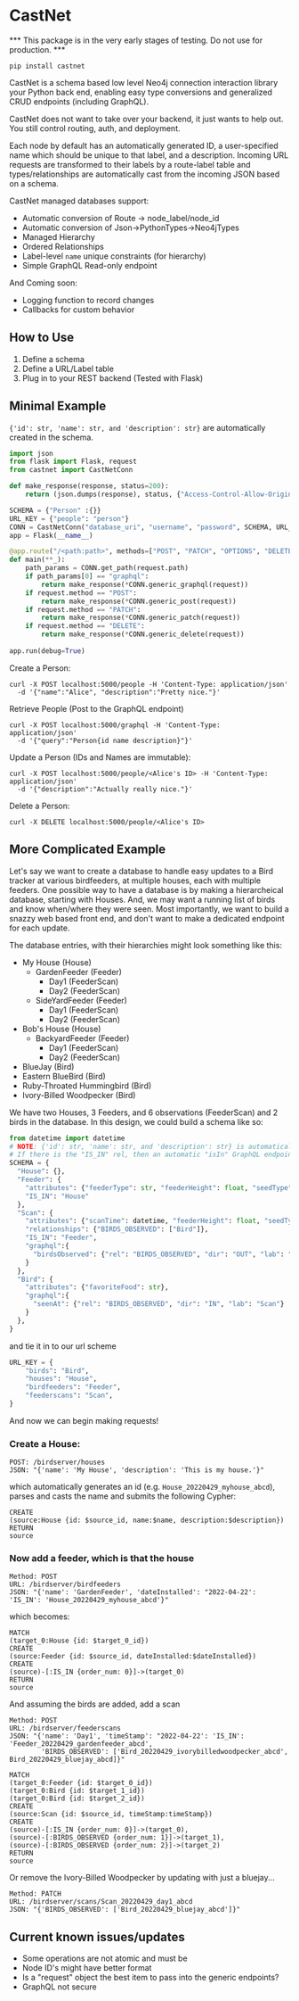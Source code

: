# CastNet
*** This package is in the very early stages of testing. Do not use for production. ***

`pip install castnet`

CastNet is a schema based low level Neo4j connection interaction library your Python back end, enabling easy type conversions and generalized CRUD endpoints (including GraphQL).

CastNet does not want to take over your backend, it just wants to help out. You still control routing, auth, and deployment.

Each node by default has an automatically generated ID, a user-specified name which should be unique to that label, and a description. Incoming URL requests are transformed to their labels by a route-label table and types/relationships are automatically cast from the incoming JSON based on a schema. 

CastNet managed databases support:
* Automatic conversion of Route -> node_label/node_id
* Automatic conversion of Json->PythonTypes->Neo4jTypes 
* Managed Hierarchy
* Ordered Relationships
* Label-level `name` unique constraints (for hierarchy)
* Simple GraphQL Read-only endpoint

And Coming soon:
* Logging function to record changes
* Callbacks for custom behavior

## How to Use
1. Define a schema
2. Define a URL/Label table
3. Plug in to your REST backend (Tested with Flask)

## Minimal Example
`{'id': str, 'name': str, and 'description': str}` are automatically created in the schema.
```Python
import json
from flask import Flask, request
from castnet import CastNetConn

def make_response(response, status=200):
    return (json.dumps(response), status, {"Access-Control-Allow-Origin": "*"})

SCHEMA = {"Person" :{}}
URL_KEY = {"people": "person"}
CONN = CastNetConn("database_uri", "username", "password", SCHEMA, URL_KEY)
app = Flask(__name__)

@app.route("/<path:path>", methods=["POST", "PATCH", "OPTIONS", "DELETE"])
def main(**_):
    path_params = CONN.get_path(request.path)
    if path_params[0] == "graphql":
        return make_response(*CONN.generic_graphql(request))
    if request.method == "POST":
        return make_response(*CONN.generic_post(request))
    if request.method == "PATCH":
        return make_response(*CONN.generic_patch(request))
    if request.method == "DELETE":
        return make_response(*CONN.generic_delete(request))
    
app.run(debug=True)
```
Create a Person:
```
curl -X POST localhost:5000/people -H 'Content-Type: application/json' 
  -d '{"name":"Alice", "description":"Pretty nice."}'
```
Retrieve People (Post to the GraphQL endpoint)
```
curl -X POST localhost:5000/graphql -H 'Content-Type: application/json' 
  -d '{"query":"Person{id name description}"}'
```
Update a Person (IDs and Names are immutable):
```
curl -X POST localhost:5000/people/<Alice's ID> -H 'Content-Type: application/json' 
  -d '{"description":"Actually really nice."}'
```
Delete a Person:
```
curl -X DELETE localhost:5000/people/<Alice's ID>
```


## More Complicated Example
Let's say we want to create a database to handle easy updates to a Bird tracker at various birdfeeders, at multiple houses, each with multiple feeders. One possible way to have a database is by making a hierarcheical database, starting with Houses. And, we may want a running list of birds and know when/where they were seen. Most importantly, we want to build a snazzy web based front end, and don't want to make a dedicated endpoint for each update.

The database entries, with their hierarchies might look something like this:

* My House (House)
  * GardenFeeder (Feeder)
    * Day1 (FeederScan)
    * Day2 (FeederScan)
  * SideYardFeeder (Feeder)
    * Day1 (FeederScan)
    * Day2 (FeederScan)
* Bob's House (House)
  * BackyardFeeder (Feeder)
    * Day1 (FeederScan)
    * Day2 (FeederScan)
* BlueJay (Bird)
* Eastern BlueBird (Bird)
* Ruby-Throated Hummingbird (Bird)
* Ivory-Billed Woodpecker (Bird)

We have two Houses, 3 Feeders, and 6 observations (FeederScan) and 2 birds in the database. In this design, we could build a schema like so:

```python
from datetime import datetime
# NOTE: {'id': str, 'name': str, and 'description': str} is automatically added to attributes
# If there is the "IS_IN" rel, then an automatic "isIn" GraphQL endpoint is created.
SCHEMA = {
  "House": {},
  "Feeder": {
    "attributes": {"feederType": str, "feederHeight": float, "seedType": str, "dateInstalled": datetime},
    "IS_IN": "House"
  },
  "Scan": {
    "attributes": {"scanTime": datetime, "feederHeight": float, "seedType": str, "dateInstalled": datetime},
    "relationships": {"BIRDS_OBSERVED": ["Bird"]},
    "IS_IN": "Feeder",
    "graphql":{
      "birdsObserved": {"rel": "BIRDS_OBSERVED", "dir": "OUT", "lab": "Bird"}
    }
  },
  "Bird": {
    "attributes": {"favoriteFood": str},
    "graphql":{
      "seenAt": {"rel": "BIRDS_OBSERVED", "dir": "IN", "lab": "Scan"}
    }
  },
}
```
and tie it in to our url scheme
```python
URL_KEY = {
    "birds": "Bird",
    "houses": "House",
    "birdfeeders": "Feeder",
    "feederscans": "Scan",
}
```

And now we can begin making requests!

### Create a House:
```
POST: /birdserver/houses
JSON: "{'name': 'My House', 'description': 'This is my house.'}"
``` 
which automatically generates an id (e.g. `House_20220429_myhouse_abcd`), parses and casts the name and submits the following Cypher:
```
CREATE
(source:House {id: $source_id, name:$name, description:$description})
RETURN
source
```
### Now add a feeder, which is that the house
```
Method: POST
URL: /birdserver/birdfeeders
JSON: "{'name': 'GardenFeeder', 'dateInstalled': "2022-04-22': 'IS_IN': 'House_20220429_myhouse_abcd'}"
```
which becomes:
```Cypher
MATCH
(target_0:House {id: $target_0_id})
CREATE
(source:Feeder {id: $source_id, dateInstalled:$dateInstalled})
CREATE
(source)-[:IS_IN {order_num: 0}]->(target_0)
RETURN
source
```
And assuming the birds are added, add a scan
```
Method: POST
URL: /birdserver/feederscans
JSON: "{'name': 'Day1', 'timeStamp': "2022-04-22': 'IS_IN': 'Feeder_20220429_gardenfeeder_abcd',
        'BIRDS_OBSERVED': ['Bird_20220429_ivorybilledwoodpecker_abcd', Bird_20220429_bluejay_abcd]}"
```
```Cypher
MATCH
(target_0:Feeder {id: $target_0_id})
(target_0:Bird {id: $target_1_id})
(target_0:Bird {id: $target_2_id})
CREATE
(source:Scan {id: $source_id, timeStamp:timeStamp})
CREATE
(source)-[:IS_IN {order_num: 0}]->(target_0),
(source)-[:BIRDS_OBSERVED {order_num: 1}]->(target_1),
(source)-[:BIRDS_OBSERVED {order_num: 2}]->(target_2)
RETURN
source
```
Or remove the Ivory-Billed Woodpecker by updating with just a bluejay...
```
Method: PATCH
URL: /birdserver/scans/Scan_20220429_day1_abcd
JSON: "{'BIRDS_OBSERVED': ['Bird_20220429_bluejay_abcd']}"
```

## Current known issues/updates
* Some operations are not atomic and must be
* Node ID's might have better format
* Is a "request" object the best item to pass into the generic endpoints?
* GraphQL not secure